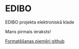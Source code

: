 # EDIBO
EDIBO projekta elektroniskā klade

Mans pirmais ieraksts!

[Formatēšanas piemēri github](https://help.github.com/en/github/writing-on-github/basic-writing-and-formatting-syntax)
